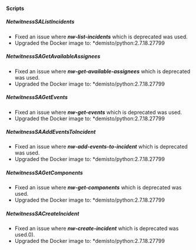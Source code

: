 
#### Scripts
##### NetwitnessSAListIncidents
- Fixed an issue where ***nw-list-incidents*** which is deprecated was used.
- Upgraded the Docker image to: *demisto/python:2.7.18.27799
##### NetwitnessSAGetAvailableAssignees
- Fixed an issue where ***nw-get-available-assignees*** which is deprecated was used.
- Upgraded the Docker image to: *demisto/python:2.7.18.27799
##### NetwitnessSAGetEvents
- Fixed an issue where ***nw-get-events*** which is deprecated was used.
- Upgraded the Docker image to: *demisto/python:2.7.18.27799
##### NetwitnessSAAddEventsToIncident
- Fixed an issue where ***nw-add-events-to-incident*** which is deprecated was used.
- Upgraded the Docker image to: *demisto/python:2.7.18.27799
##### NetwitnessSAGetComponents
- Fixed an issue where ***nw-get-components*** which is deprecated was used.
- Upgraded the Docker image to: *demisto/python:2.7.18.27799
##### NetwitnessSACreateIncident
- Fixed an issue where ***nw-create-incident*** which is deprecated was used.0).
- Upgraded the Docker image to: *demisto/python:2.7.18.27799
